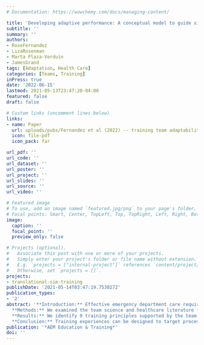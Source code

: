 ```yaml
---
# Documentation: https://wowchemy.com/docs/managing-content/

title: 'Developing adaptive performance: A conceptual model to guide simulation-based training design'
subtitle: ''
summary: ''
authors:
- RoseFernandez
- LizaRosenman
- Marta Plaza-Verduin
- JamesGrand
tags: [Adaptation, Health Care]
categories: [Teams, Training]
inPress: true
date: '2022-06-15'
lastmod: 2021-05-13T23:47:20-04:00
featured: false
draft: false

# Custom links (uncomment lines below)
links:
- name: Paper
  url: uploads/pubs/Fernandez et al (2022) -- training team adaptability.pdf
  icon: file-pdf
  icon_pack: far

url_pdf: ''
url_code: ''
url_dataset: ''
url_poster: ''
url_project: ''
url_slides: ''
url_source: ''
url_video: ''

# Featured image
# To use, add an image named `featured.jpg/png` to your page's folder.
# Focal points: Smart, Center, TopLeft, Top, TopRight, Left, Right, BottomLeft, Bottom, BottomRight.
image:
  caption: ''
  focal_point: ''
  preview_only: false

# Projects (optional).
#   Associate this post with one or more of your projects.
#   Simply enter your project's folder or file name without extension.
#   E.g. `projects = ["internal-project"]` references `content/project/deep-learning/index.md`.
#   Otherwise, set `projects = []`.
projects:
- translational-sim-training
publishDate: '2021-05-14T03:47:19.753027Z'
publication_types:
- '2'
abstract: '**Introduction:** Effective emergency department care requires individuals and teams to adapt to changes in patient condition, team factors, environmental issues, and system-level challenges. Adaptability is often listed as an important skill for emergency medicine physicians; however, conceptual models describing the processes involved in adaptive performance have not been translated for healthcare settings.  Similarly, educators have not described training design strategies that support the development of adaptive performance.<br /><br />
  **Methods:** We examined the team science and healthcare literature for key concepts in adaptive performance, healthcare team performance, and diagnostic decision-making.  Using expert consensus, we integrated these concepts to develop the Team Adaptive Performance model and to identify training design approaches that support the development of adaptability.<br /><br />
  **Results:** We identify 9 training principles supported by the team adaptive performance model and the adaptive learning system. Each training principle is accompanied by recommendations and mechanisms for implementation in emergency medicine simulation-based education.<br /><br />
  **Conclusion:** Training experiences can be designed to target processes that support adaptive performance.<br /><br />'
publication: '*AEM Education & Training*'
doi: ''
---
```


